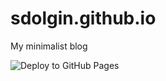 # sdolgin.github.io
My minimalist blog

![Deploy to GitHub Pages](https://github.com/sdolgin/sdolgin.github.io/workflows/Deploy%20to%20GitHub%20Pages/badge.svg)
